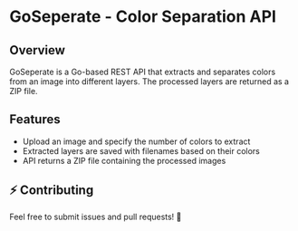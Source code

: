 # GoSeperate - Color Separation API

## Overview
GoSeperate is a Go-based REST API that extracts and separates colors from an image into different layers. The processed layers are returned as a ZIP file.

## Features
-  Upload an image and specify the number of colors to extract
-  Extracted layers are saved with filenames based on their colors
-  API returns a ZIP file containing the processed images

## ⚡ Contributing

Feel free to submit issues and pull requests! 🚀
